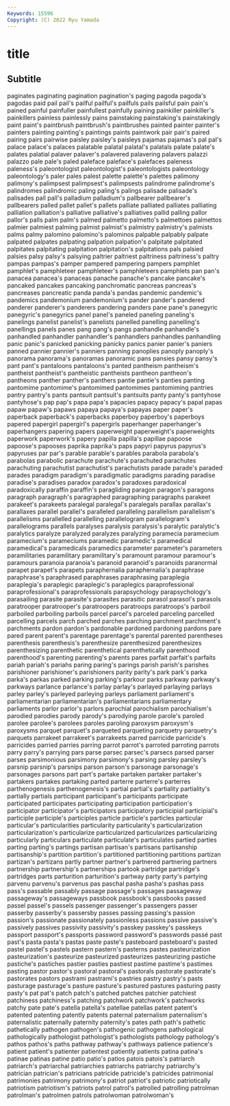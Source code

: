 ```yaml
---
Keywords: 15596
Copyright: (C) 2022 Ryu Yamada
---
```



# title

## Subtitle
paginates paginating pagination
pagination's paging pagoda pagoda's pagodas paid pail pail's pailful pailful's
pailfuls pails pailsful pain pain's pained painful painfuller painfullest painfully
paining painkiller painkiller's painkillers painless painlessly pains painstaking painstaking's painstakingly
paint paint's paintbrush paintbrush's paintbrushes painted painter painter's painters painting
painting's paintings paints paintwork pair pair's paired pairing pairs pairwise
paisley paisley's paisleys pajamas pajamas's pal pal's palace palace's palaces
palatable palatal palatal's palatals palate palate's palates palatial palaver palaver's
palavered palavering palavers palazzi palazzo pale pale's paled paleface paleface's
palefaces paleness paleness's paleontologist paleontologist's paleontologists paleontology paleontology's paler pales
palest palette palette's palettes palimony palimony's palimpsest palimpsest's palimpsests palindrome
palindrome's palindromes palindromic paling paling's palings palisade palisade's palisades pall
pall's palladium palladium's pallbearer pallbearer's pallbearers palled pallet pallet's pallets
palliate palliated palliates palliating palliation palliation's palliative palliative's palliatives pallid
palling pallor pallor's palls palm palm's palmed palmetto palmetto's palmettoes
palmettos palmier palmiest palming palmist palmist's palmistry palmistry's palmists palms
palmy palomino palomino's palominos palpable palpably palpate palpated palpates palpating
palpation palpation's palpitate palpitated palpitates palpitating palpitation palpitation's palpitations pals
palsied palsies palsy palsy's palsying paltrier paltriest paltriness paltriness's paltry
pampas pampas's pamper pampered pampering pampers pamphlet pamphlet's pamphleteer pamphleteer's
pamphleteers pamphlets pan pan's panacea panacea's panaceas panache panache's pancake
pancake's pancaked pancakes pancaking panchromatic pancreas pancreas's pancreases pancreatic panda
panda's pandas pandemic pandemic's pandemics pandemonium pandemonium's pander pander's pandered
panderer panderer's panderers pandering panders pane pane's panegyric panegyric's panegyrics
panel panel's paneled paneling paneling's panelings panelist panelist's panelists panelled
panelling panelling's panellings panels panes pang pang's pangs panhandle panhandle's
panhandled panhandler panhandler's panhandlers panhandles panhandling panic panic's panicked panicking
panicky panics panier panier's paniers panned pannier pannier's panniers panning
panoplies panoply panoply's panorama panorama's panoramas panoramic pans pansies pansy
pansy's pant pant's pantaloons pantaloons's panted pantheism pantheism's pantheist pantheist's
pantheistic pantheists pantheon pantheon's pantheons panther panther's panthers pantie pantie's
panties panting pantomime pantomime's pantomimed pantomimes pantomiming pantries pantry pantry's
pants pantsuit pantsuit's pantsuits panty panty's pantyhose pantyhose's pap pap's
papa papa's papacies papacy papacy's papal papas papaw papaw's papaws
papaya papaya's papayas paper paper's paperback paperback's paperbacks paperboy paperboy's
paperboys papered papergirl papergirl's papergirls paperhanger paperhanger's paperhangers papering papers
paperweight paperweight's paperweights paperwork paperwork's papery papilla papilla's papillae papoose
papoose's papooses paprika paprika's paps papyri papyrus papyrus's papyruses par
par's parable parable's parables parabola parabola's parabolas parabolic parachute parachute's
parachuted parachutes parachuting parachutist parachutist's parachutists parade parade's paraded parades
paradigm paradigm's paradigmatic paradigms parading paradise paradise's paradises paradox paradox's
paradoxes paradoxical paradoxically paraffin paraffin's paragliding paragon paragon's paragons paragraph
paragraph's paragraphed paragraphing paragraphs parakeet parakeet's parakeets paralegal paralegal's paralegals
parallax parallax's parallaxes parallel parallel's paralleled paralleling parallelism parallelism's parallelisms
parallelled parallelling parallelogram parallelogram's parallelograms parallels paralyses paralysis paralysis's paralytic
paralytic's paralytics paralyze paralyzed paralyzes paralyzing paramecia paramecium paramecium's parameciums
paramedic paramedic's paramedical paramedical's paramedicals paramedics parameter parameter's parameters paramilitaries
paramilitary paramilitary's paramount paramour paramour's paramours paranoia paranoia's paranoid paranoid's
paranoids paranormal parapet parapet's parapets paraphernalia paraphernalia's paraphrase paraphrase's paraphrased
paraphrases paraphrasing paraplegia paraplegia's paraplegic paraplegic's paraplegics paraprofessional paraprofessional's paraprofessionals
parapsychology parapsychology's parasailing parasite parasite's parasites parasitic parasol parasol's parasols
paratrooper paratrooper's paratroopers paratroops paratroops's parboil parboiled parboiling parboils parcel
parcel's parceled parceling parcelled parcelling parcels parch parched parches parching
parchment parchment's parchments pardon pardon's pardonable pardoned pardoning pardons pare
pared parent parent's parentage parentage's parental parented parentheses parenthesis parenthesis's
parenthesize parenthesized parenthesizes parenthesizing parenthetic parenthetical parenthetically parenthood parenthood's parenting
parenting's parents pares parfait parfait's parfaits pariah pariah's pariahs paring
paring's parings parish parish's parishes parishioner parishioner's parishioners parity parity's
park park's parka parka's parkas parked parking parking's parkour parks
parkway parkway's parkways parlance parlance's parlay parlay's parlayed parlaying parlays
parley parley's parleyed parleying parleys parliament parliament's parliamentarian parliamentarian's parliamentarians
parliamentary parliaments parlor parlor's parlors parochial parochialism parochialism's parodied parodies
parody parody's parodying parole parole's paroled parolee parolee's parolees paroles
paroling paroxysm paroxysm's paroxysms parquet parquet's parqueted parqueting parquetry parquetry's
parquets parrakeet parrakeet's parrakeets parred parricide parricide's parricides parried parries
parring parrot parrot's parroted parroting parrots parry parry's parrying pars
parse parsec parsec's parsecs parsed parser parses parsimonious parsimony parsimony's
parsing parsley parsley's parsnip parsnip's parsnips parson parson's parsonage parsonage's
parsonages parsons part part's partake partaken partaker partaker's partakers partakes
partaking parted parterre parterre's parterres parthenogenesis parthenogenesis's partial partial's partiality
partiality's partially partials participant participant's participants participate participated participates participating
participation participation's participator participator's participators participatory participial participial's participle participle's
participles particle particle's particles particular particular's particularities particularity particularity's particularization
particularization's particularize particularized particularizes particularizing particularly particulars particulate particulate's particulates
partied parties parting parting's partings partisan partisan's partisans partisanship partisanship's
partition partition's partitioned partitioning partitions partizan partizan's partizans partly partner
partner's partnered partnering partners partnership partnership's partnerships partook partridge partridge's
partridges parts parturition parturition's partway party party's partying parvenu parvenu's
parvenus pas paschal pasha pasha's pashas pass pass's passable passably
passage passage's passages passageway passageway's passageways passbook passbook's passbooks passed
passel passel's passels passenger passenger's passengers passer passerby passerby's passersby
passes passing passing's passion passion's passionate passionately passionless passions passive
passive's passively passives passivity passivity's passkey passkey's passkeys passport passport's
passports password password's passwords passé past past's pasta pasta's pastas
paste paste's pasteboard pasteboard's pasted pastel pastel's pastels pastern pastern's
pasterns pastes pasteurization pasteurization's pasteurize pasteurized pasteurizes pasteurizing pastiche pastiche's
pastiches pastier pasties pastiest pastime pastime's pastimes pasting pastor pastor's
pastoral pastoral's pastorals pastorate pastorate's pastorates pastors pastrami pastrami's pastries
pastry pastry's pasts pasturage pasturage's pasture pasture's pastured pastures pasturing
pasty pasty's pat pat's patch patch's patched patches patchier patchiest
patchiness patchiness's patching patchwork patchwork's patchworks patchy pate pate's patella
patella's patellae patellas patent patent's patented patenting patently patents paternal
paternalism paternalism's paternalistic paternally paternity paternity's pates path path's pathetic
pathetically pathogen pathogen's pathogenic pathogens pathological pathologically pathologist pathologist's pathologists
pathology pathology's pathos pathos's paths pathway pathway's pathways patience patience's
patient patient's patienter patientest patiently patients patina patina's patinae patinas
patine patio patio's patios patois patois's patriarch patriarch's patriarchal patriarchies
patriarchs patriarchy patriarchy's patrician patrician's patricians patricide patricide's patricides patrimonial
patrimonies patrimony patrimony's patriot patriot's patriotic patriotically patriotism patriotism's patriots
patrol patrol's patrolled patrolling patrolman patrolman's patrolmen patrols patrolwoman patrolwoman's
